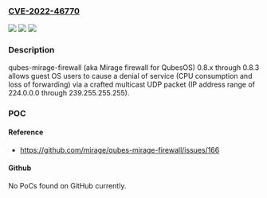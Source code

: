 ### [CVE-2022-46770](https://cve.mitre.org/cgi-bin/cvename.cgi?name=CVE-2022-46770)
![](https://img.shields.io/static/v1?label=Product&message=n%2Fa&color=blue)
![](https://img.shields.io/static/v1?label=Version&message=n%2Fa&color=blue)
![](https://img.shields.io/static/v1?label=Vulnerability&message=n%2Fa&color=brighgreen)

### Description

qubes-mirage-firewall (aka Mirage firewall for QubesOS) 0.8.x through 0.8.3 allows guest OS users to cause a denial of service (CPU consumption and loss of forwarding) via a crafted multicast UDP packet (IP address range of 224.0.0.0 through 239.255.255.255).

### POC

#### Reference
- https://github.com/mirage/qubes-mirage-firewall/issues/166

#### Github
No PoCs found on GitHub currently.


